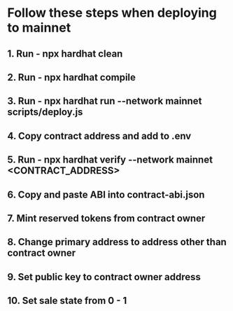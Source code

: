 # Follow these steps when deploying to mainnet
## 1. Run - npx hardhat clean
## 2. Run - npx hardhat compile
## 3. Run - npx hardhat run --network mainnet scripts/deploy.js
## 4. Copy contract address and add to .env
## 5. Run - npx hardhat verify --network mainnet <CONTRACT_ADDRESS>
## 6. Copy and paste ABI into contract-abi.json
## 7. Mint reserved tokens from contract owner
## 8. Change primary address to address other than contract owner
## 9. Set public key to contract owner address
## 10. Set sale state from 0 - 1